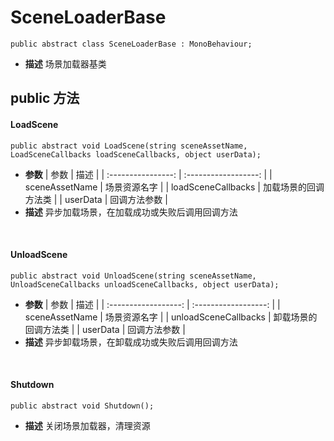 # SceneLoaderBase
```
public abstract class SceneLoaderBase : MonoBehaviour;
```
- **描述**
    场景加载器基类


## public 方法
#### LoadScene
```
public abstract void LoadScene(string sceneAssetName, LoadSceneCallbacks loadSceneCallbacks, object userData);
```
- **参数**
    |        参数        |         描述         |
    | :----------------: | :------------------: |
    |   sceneAssetName   |     场景资源名字     |
    | loadSceneCallbacks | 加载场景的回调方法类 |
    |      userData      |     回调方法参数     |
- **描述**
    异步加载场景，在加载成功或失败后调用回调方法
<br>

#### UnloadScene
```
public abstract void UnloadScene(string sceneAssetName, UnloadSceneCallbacks unloadSceneCallbacks, object userData);
```
- **参数**
    |         参数         |         描述         |
    | :------------------: | :------------------: |
    |    sceneAssetName    |     场景资源名字     |
    | unloadSceneCallbacks | 卸载场景的回调方法类 |
    |       userData       |     回调方法参数     |
- **描述**
    异步卸载场景，在卸载成功或失败后调用回调方法
<br>

#### Shutdown
```
public abstract void Shutdown();
```
- **描述**
    关闭场景加载器，清理资源
<br>